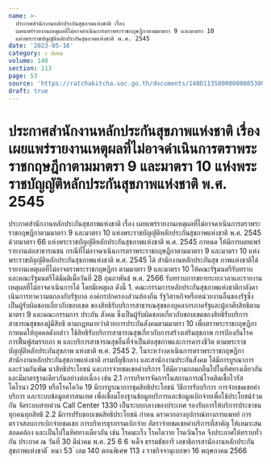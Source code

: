 ```yaml
---
name: >-
  ประกาศสำนักงานหลักประกันสุขภาพแห่งชาติ เรื่อง
  เผยแพร่รายงานเหตุผลที่ไม่อาจดำเนินการตราพระราชกฤษฎีกาตามมาตรา 9 และมาตรา 10
  แห่งพระราชบัญญัติหลักประกันสุขภาพแห่งชาติ พ.ศ. 2545
date: '2023-05-16'
category: ง พิเศษ
volume: 140
section: 113
page: 53
source: 'https://ratchakitcha.soc.go.th/documents/140D113S0000000005300.pdf'
draft: true
---
```


# ประกาศสำนักงานหลักประกันสุขภาพแห่งชาติ เรื่อง เผยแพร่รายงานเหตุผลที่ไม่อาจดำเนินการตราพระราชกฤษฎีกาตามมาตรา 9 และมาตรา 10 แห่งพระราชบัญญัติหลักประกันสุขภาพแห่งชาติ พ.ศ. 2545

ประกาศสำนักงานหลักประกันสุขภาพแห่งชาติ เรื่อง เผยแพร่รายงานเหตุผลที่ไม่อาจดาเนินการตราพระราชกฤษฎีกาตามมาตรา 9 และมาตรา 10 แห่งพระราชบัญญัติหลักประกันสุขภาพแห่งชาติ พ.ศ. 2545 ด้วยมาตรา 66 แห่งพระราชบัญญัติหลักประกันสุขภาพแห่งชาติ พ.ศ. 2545 กาหนด ให้มีการเผยแพร่รายงานต่อสาธารณชน กรณีที่ไม่อาจดาเนินการตราพระราชกฤษฎีกาตามมาตรา 9 และมาตรา 10 แห่งพระราชบัญญัติหลักประกันสุขภาพแห่งชาติ พ.ศ. 2545 ได้ สำนักงานหลักประกันสุข ภาพแห่งชาติได้รายงานเหตุผลที่ไม่อาจตราพระราชกฤษฎีกา ตามมาตรา 9 และมาตรา 10 ให้คณะรัฐมนตรีรับทราบ และคณะรัฐมนตรีได้มีมติเมื่อวันที่ 28 กุมภาพันธ์ พ.ศ. 2566 รับทราบการขยายระยะเวลาและรายงานเหตุผลที่ไม่อาจดาเนินการได้ โดยมีเหตุผล ดังนี้ 1. คณะกรรมการหลักประกันสุขภาพแห่งชาติกาลังดาเนินการทาความตกลงกับรัฐบาล องค์กรปกครองส่วนท้องถิ่น รัฐวิสาหกิจหรือหน่วยงานอื่นของรัฐซึ่งเป็นผู้รับผิดชอบเกี่ยวกับขอบเขต ของสิทธิรับบริการสาธารณสุขของบุคลากรภาครัฐและผู้อาศัยสิทธิตามมาตรา 9 และคณะกรรมการ ประกัน สังคม ซึ่งเป็นผู้รับผิดชอบเกี่ยวกับขอบเขตของสิทธิรับบริการสาธารณสุขของผู้มีสิทธิ ตามกฎหมายว่าด้วยการประกันสังคมตามมาตรา 10 เพื่อตราพระราชกฤษฎีกากาหนดให้บุคคลดังกล่าว ใช้สิทธิรับบริการสาธารณสุขเกี่ยวกับการสร้างเสริมสุขภาพ การป้องกันโรค การฟื้นฟูสมรรถภา พ และบริการสาธารณสุขอื่นที่จำเป็นต่อสุขภาพและการดารงชีวิต ตามพระราชบัญญัติหลักประกันสุขภาพ แห่งชาติ พ.ศ. 2545 2. ในระหว่างดาเนินการตราพระราชกฤษฎีกา สำนักงานหลักประกันสุขภาพแห่งชาติ กรมบัญชีกลาง และสานักงานประกันสังคม ได้มีการบูรณาการและร่วมกันพัฒ นาสิทธิประโยชน์ และการจ่ายชดเชยค่าบริการ ให้มีความกลมกลืนไปในทิศทางเดียวกันและมีมาตรฐานเดียวกันอย่างต่อเนื่อง เช่น 2.1 การบริหารจัดการในสถานการณ์โรคติดเชื้อไวรัสโคโรนา 2019 หรือโรคโควิด 19 มีการบูรณาการชุดสิทธิประโยชน์ วิธีการรับบริการ การจ่ายชดเชยค่าบริการ และระบบข้อมูลสารสนเทศ เพื่อเชื่อมโยงฐานข้อมูลบริการและข้อมูลเบิกจ่ายเพื่อใช้ประโยชน์ร่วมกัน จัดระบบสายด่วน Call Center 1330 เป็นระบบกลางของประเทศ รองรับการให้บริการประชาชนทุกคนทุกสิทธิ 2.2 มีการปรับขอบเขตสิทธิประโยชน์ กำหน ดราคากลางอุปกรณ์ทางการแพทย์ การตรวจสอบการเบิกจ่ายชดเชย การบริหารธุรกรรมเบิกจ่าย อัตราจ่ายชดเชยค่าบริการที่สาคัญ ให้เหมาะสม สอดคล้อง และเป็นไปในทิศทางเดียวกัน เช่น โรคมะเร็ง โรคไตวาย โรควัณโรค จึงประกาศให้ทราบทั่วกัน ประกาศ ณ วันที่ 30 มีนำคม พ.ศ. 25 6 6 จเด็จ ธรรมธัชอารี เลขาธิการสานักงานหลักประกันสุขภาพแห่งชาติ ้ หนา 53 ่ เลม 140 ตอนพิเศษ 113 ง ราชกิจจานุเบกษา 16 พฤษภาคม 2566
